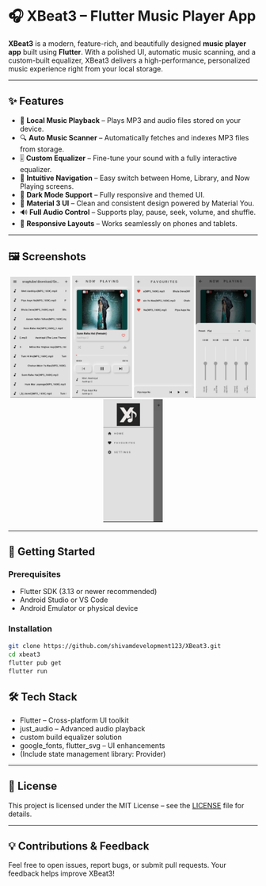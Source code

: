# 🎧 XBeat3 – Flutter Music Player App

**XBeat3** is a modern, feature-rich, and beautifully designed **music player app** built using **Flutter**. With a polished UI, automatic music scanning, and a custom-built equalizer, XBeat3 delivers a high-performance, personalized music experience right from your local storage.

---

## ✨ Features

- 🎵 **Local Music Playback** – Plays MP3 and audio files stored on your device.
- 🔍 **Auto Music Scanner** – Automatically fetches and indexes MP3 files from storage.
- 🎚️ **Custom Equalizer** – Fine-tune your sound with a fully interactive equalizer.
- 🧭 **Intuitive Navigation** – Easy switch between Home, Library, and Now Playing screens.
- 🌌 **Dark Mode Support** – Fully responsive and themed UI.
- 🎨 **Material 3 UI** – Clean and consistent design powered by Material You.
- 🔊 **Full Audio Control** – Supports play, pause, seek, volume, and shuffle.
- 📱 **Responsive Layouts** – Works seamlessly on phones and tablets.

---

## 🖼️ Screenshots

<p align="center">
  <img src="assets/screenshots/songlist.jpg" width="24%" alt="Home Screen"/>
  <img src="assets/screenshots/player.jpg" width="24%" alt="Now Playing"/>
  <img src="assets/screenshots/favourites.jpg" width="24%" alt="Favourites"/>
  <img src="assets/screenshots/equalizer.jpg" width="24%" alt="Equalizer"/>
<img src="assets/screenshots/drawer.jpg" width="24%" alt="drawer menu"/>
</p>

---

## 🚀 Getting Started

### Prerequisites

- Flutter SDK (3.13 or newer recommended)
- Android Studio or VS Code
- Android Emulator or physical device

### Installation

```bash
git clone https://github.com/shivamdevelopment123/XBeat3.git
cd xbeat3
flutter pub get
flutter run
```

## 🛠️ Tech Stack
- Flutter – Cross-platform UI toolkit
- just_audio – Advanced audio playback
- custom build equalizer solution
- google_fonts, flutter_svg – UI enhancements
- (Include state management library: Provider)

---

## 📃 License
This project is licensed under the MIT License – see the [LICENSE](LICENSE) file for details.

---

## 💡 Contributions & Feedback
Feel free to open issues, report bugs, or submit pull requests. Your feedback helps improve XBeat3!